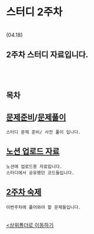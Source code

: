 # 스터디 2주차
</br>
 (04.18)

 2주차 스터디 자료입니다.
-

</br></br>

## 목차



[문제준비](Question.ipynb)/[문제풀이](Question_pre.ipynb)
-
    스터디 문제 준비/ 사전 풀이 입니다.

[노션 업로드 자료](Notion_nb.ipynb)
-
    노션에 업로드용 자료입니다.
    스터디에서 공유했던 코드들입니다.

[2주차 숙제](Study_hw.ipynb)
-
    이번주차에 풀어와야 할 문제들입니다.

<br>[<상위폴더로 이동하기](..)